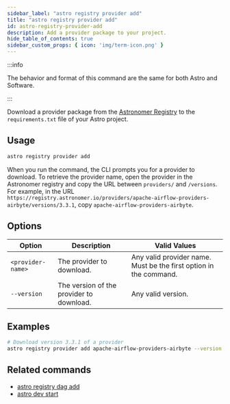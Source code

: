 ```yaml
---
sidebar_label: "astro registry provider add"
title: "astro registry provider add"
id: astro-registry-provider-add
description: Add a provider package to your project.
hide_table_of_contents: true
sidebar_custom_props: { icon: 'img/term-icon.png' }
---
```


:::info

The behavior and format of this command are the same for both Astro and Software.

:::

Download a provider package from the [Astronomer Registry](https://registry.astronomer.io/) to the `requirements.txt` file of your Astro project.

## Usage

```sh
astro registry provider add
```

When you run the command, the CLI prompts you for a provider to download. To retrieve the provider name, open the provider in the Astronomer registry and copy the URL between `providers/` and `/versions`. For example, in the URL `https://registry.astronomer.io/providers/apache-airflow-providers-airbyte/versions/3.3.1`, copy `apache-airflow-providers-airbyte`.

## Options

| Option            | Description                                                                                                                             | Valid Values  |
| ----------------- | --------------------------------------------------------------------------------------------------------------------------------------- | ------------- |
| `<provider-name>`   | The provider to download.                                                                                                      | Any valid provider name. Must be the first option in the command.   |
| `--version`   | The version of the provider to download.                                                                                                      | Any valid version.   |

## Examples

```sh
# Download version 3.3.1 of a provider
astro registry provider add apache-airflow-providers-airbyte --version 3.3.1
```

## Related commands

- [astro registry dag add](cli/astro-registry-dag-add.md)
- [astro dev start](cli/astro-dev-start.md)
